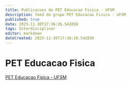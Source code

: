 ```yaml
---
title: Publicacoes de PET Educacao Fisica - UFSM
description: feed do grupo PET Educacao Fisica - UFSM
published: true
date: 2023-11-30T17:36:26.542850
tags: Interdisciplinar
editor: markdown
dateCreated: 2023-11-30T17:36:26.542850
---
```


# PET Educacao Fisica
[PET Educacao Fisica - UFSM](/grupo/249PETEducacaoFisicaUFSM.md)